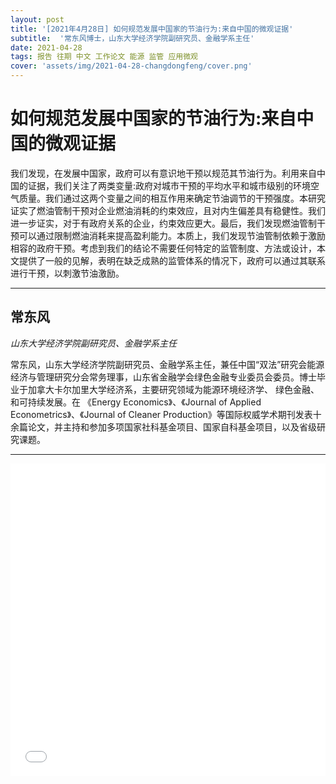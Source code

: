 ```yaml
---
layout: post
title: '[2021年4月28日] 如何规范发展中国家的节油行为:来自中国的微观证据'
subtitle:  '常东风博士，山东大学经济学院副研究员、金融学系主任'
date: 2021-04-28
tags: 报告 往期 中文 工作论文 能源 监管 应用微观
cover: 'assets/img/2021-04-28-changdongfeng/cover.png'
---
```


# 如何规范发展中国家的节油行为:来自中国的微观证据

我们发现，在发展中国家，政府可以有意识地干预以规范其节油行为。利用来自中国的证据，我们关注了两类变量:政府对城市干预的平均水平和城市级别的环境空气质量。我们通过这两个变量之间的相互作用来确定节油调节的干预强度。本研究证实了燃油管制干预对企业燃油消耗的约束效应，且对内生偏差具有稳健性。我们进一步证实，对于有政府关系的企业，约束效应更大。最后，我们发现燃油管制干预可以通过限制燃油消耗来提高盈利能力。本质上，我们发现节油管制依赖于激励相容的政府干预。考虑到我们的结论不需要任何特定的监管制度、方法或设计，本文提供了一般的见解，表明在缺乏成熟的监管体系的情况下，政府可以通过其联系进行干预，以刺激节油激励。


----------

## 常东风

*山东大学经济学院副研究员、金融学系主任*

常东风，山东大学经济学院副研究员、金融学系主任，兼任中国“双法”研究会能源经济与管理研究分会常务理事，山东省金融学会绿色金融专业委员会委员。博士毕业于加拿大卡尔加里大学经济系，主要研究领域为能源环境经济学、 绿色金融、和可持续发展。在 《Energy Economics》、《Journal of Applied Econometrics》、《Journal of Cleaner Production》等国际权威学术期刊发表十余篇论文，并主持和参加多项国家社科基金项目、国家自科基金项目，以及省级研究课题。

-----------

<iframe style="width: 100%;height: 500px;" src="//player.bilibili.com/player.html?aid=630393438&bvid=BV1L84y1c7rc&cid=334033195&page=1" scrolling="no" border="0" frameborder="no" framespacing="0" allowfullscreen="true"> </iframe>